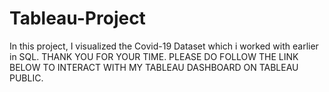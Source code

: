 # Tableau-Project
In this project, I visualized the Covid-19 Dataset which i worked with earlier in SQL.
THANK YOU FOR YOUR TIME. PLEASE DO FOLLOW THE LINK BELOW TO INTERACT WITH MY TABLEAU DASHBOARD ON TABLEAU PUBLIC.
